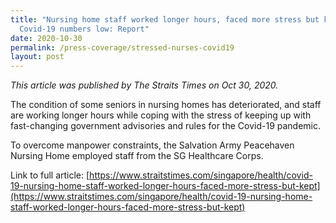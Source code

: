 ```yaml
---
title: "Nursing home staff worked longer hours, faced more stress but kept
  Covid-19 numbers low: Report"
date: 2020-10-30
permalink: /press-coverage/stressed-nurses-covid19
layout: post
---
```

*This article was published by The Straits Times on Oct 30, 2020.*

The condition of some seniors in nursing homes has deteriorated, and staff are working longer hours while coping with the stress of keeping up with fast-changing government advisories and rules for the Covid-19 pandemic.

To overcome manpower constraints, the Salvation Army Peacehaven Nursing Home employed staff from the SG Healthcare Corps.

Link to full article: [https://www.straitstimes.com/singapore/health/covid-19-nursing-home-staff-worked-longer-hours-faced-more-stress-but-kept](https://www.straitstimes.com/singapore/health/covid-19-nursing-home-staff-worked-longer-hours-faced-more-stress-but-kept)